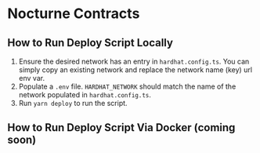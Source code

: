 # Nocturne Contracts

## How to Run Deploy Script Locally

1. Ensure the desired network has an entry in `hardhat.config.ts`. You can simply copy an existing network and replace the network name (key) url env var.
2. Populate a `.env` file. `HARDHAT_NETWORK` should match the name of the network populated in `hardhat.config.ts`.
3. Run `yarn deploy` to run the script.

## How to Run Deploy Script Via Docker (coming soon)
